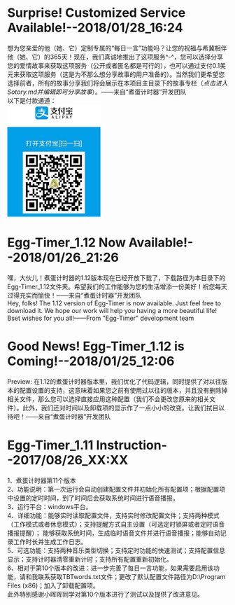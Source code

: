 # Surprise! Customized Service Available!--2018/01/28_16:24 
想为您亲爱的他（她、它）定制专属的“每日一言”功能吗？让您的祝福与希冀相伴他（她、它）的365天！现在，我们真诚地推出了这项服务^-^，您可以选择分享您的爱情故事来获取这项服务（公开或者匿名都是可行的），也可以通过支付0.1美元来获取这项服务（这是为不那么想分享故事的用户准备的）。当然我们更希望您选择前者，所有的故事分享我们将会展示在本项目主目录下的故事专栏（*点击进入Sotory.md并编辑即可分享故事*）。——来自“煮蛋计时器”开发团队  
以下是付款通道：  
![付款通道](https://github.com/LLMIKU/Egg-Timer_1.11/blob/master/Image/CooperAliPay.png)
# Egg-Timer_1.12 Now Available!--2018/01/26_21:26  
嘿，大伙儿！煮蛋计时器的1.12版本现在已经开放下载了，下载路径为本目录下的Egg-Timer_1.12文件夹。希望我们的工作能够为您的生活增添一份美好！祝您每天过得充实而愉快！——来自“煮蛋计时器”开发团队  
Hey, folks! The 1.12 version of Egg-Timer is now available. Just feel free to download it. We hope our work will help you having a more beautiful life! Bset wishes for you all!——From "Egg-Timer" development team

# Good News! Egg-Timer_1.12 is Coming!--2018/01/25_12:06  
Preview: 在1.12的煮蛋计时器版本里，我们优化了代码逻辑，同时提供了对以往版本的配置设置的支持，这意味着如果您之前有使用过以往的版本，并且没有删除掉相关文件，那么您可以选择直接应用这种配置（我们不会更改您原来的相关文件）。此外，我们还对时间以及卸载项的显示作了一点小小的改变。让我们拭目以待吧！——来自“煮蛋计时器”开发团队

# Egg-Timer_1.11 Instruction--2017/08/26_XX:XX
1、煮蛋计时器第11个版本  
2、功能说明：第一次运行会自动创建配置文件并初始化所有配置项；根据配置项中设置的定时时间，到了时间后会获取系统时间进行语音播报。  
3、运行平台：windows平台。  
4、详细功能：能够实时读取配置文件，支持实时修改配置文件；支持两种模式（工作模式或者休息模式）；支持提醒方式自主设置（可选定时锁屏或者定时语音播报提醒）； 能够获取系统时间，生成临时语音文件并进行语音播报；能够自动记录工作时长并生成工作日志。  
5、可选功能：支持两种音乐类型切换；支持定时功能的快速测试；支持配置信息显示；支持计时器清零重新计时；支持所有配置重新初始化。  
6、相对于第10个版本的改进：进一步完善了每日一言功能，如果需要启用该功能，请和我联系获取TBTwords.txt文件；更改了默认配置文件路径为D:\Program Files (x86)；加入了卸载配置项。  
此外特别感谢小晖晖同学对第10个版本进行了测试以及提供了改进意见。  
